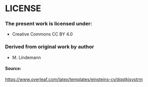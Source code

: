 # LICENSE 

### The present work is licensed under:

- Creative Commons CC BY 4.0

### Derived from original work by author

- M. Lindemann

#### Source:

https://www.overleaf.com/latex/templates/einsteins-cv/dqstkjsystrm